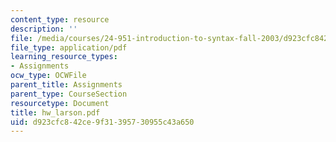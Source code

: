 ```yaml
---
content_type: resource
description: ''
file: /media/courses/24-951-introduction-to-syntax-fall-2003/d923cfc842ce9f31395730955c43a650_hw_larson.pdf
file_type: application/pdf
learning_resource_types:
- Assignments
ocw_type: OCWFile
parent_title: Assignments
parent_type: CourseSection
resourcetype: Document
title: hw_larson.pdf
uid: d923cfc8-42ce-9f31-3957-30955c43a650
---
```


